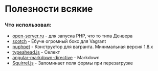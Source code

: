 # Полезности всякие

<h3>Что использовал:</h3>

<ul>
<li><a href="http://open-server.ru/" target="_blank">open-server.ru</a> - для запуска PHP, что то типа Денвера</li>
<li><a href="https://box.scotch.io/" target="_blank">scotch</a> - Ебуче огромный бокс для Vagrant</li>
<li><a href="https://puphpet.com/" target="_blank">puphpet</a> - Конструктор для вагранта. Минимальная версия 1.8.х</li>
<li><a href="https://twitter.github.io/typeahead.js/" target="_blank">typeahead.js</a> - Селект</li>
<li><a href="https://github.com/btford/angular-markdown-directive" target="_blank">angular-markdown-directive</a> - Markdown</li>
<li><a href="http://squirreljs.com/" target="_blank">Squirrel.js</a> - Запоминает поля формы при перезагрузке</li>
</ul>
